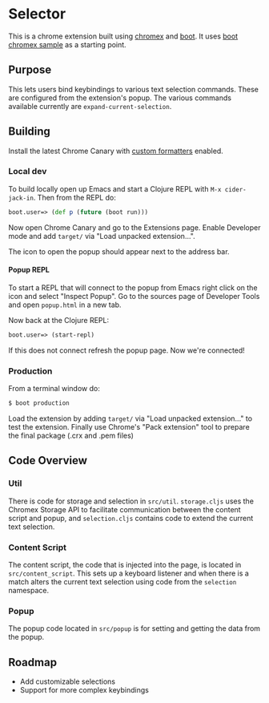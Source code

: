 # Selector  #

This is a chrome extension built using [chromex](http://github.com/binaryage/chromex) and [boot](http://github.com/boot-clj/boot). It uses [boot chromex sample](http://github.com/vijumathew/boot-chromex-sample) as a starting point.

## Purpose ##

This lets users bind keybindings to various text selection commands. These are configured from the extension's popup. The various commands available currently are `expand-current-selection`.

## Building ##

Install the latest Chrome Canary with [custom formatters](https://github.com/binaryage/cljs-devtools#enable-custom-formatters-in-your-chrome-canary) enabled. 

### Local dev ###

To build locally open up Emacs and start a Clojure REPL with `M-x cider-jack-in`. Then from the REPL do:

```clojure
boot.user=> (def p (future (boot run)))
```

Now open Chrome Canary and go to the Extensions page. Enable Developer mode and add `target/` via "Load unpacked extension...". 

The icon to open the popup should appear next to the address bar.

#### Popup REPL ####

To start a REPL that will connect to the popup from Emacs right click on the icon and select "Inspect Popup". Go to the sources page of Developer Tools and open `popup.html` in a new tab.

Now back at the Clojure REPL:

```clojure
boot.user=> (start-repl)
```

If this does not connect refresh the popup page. Now we're connected!

### Production ###

From a terminal window do:

```bash
$ boot production
```

Load the extension by adding `target/` via "Load unpacked extension..." to test the extension. Finally use Chrome's "Pack extension" tool to prepare the final package (.crx and .pem files)

## Code Overview ##

### Util ###

There is code for storage and selection in `src/util`. `storage.cljs` uses the Chromex Storage API to facilitate communication between the content script and popup, and `selection.cljs` contains code to extend the current text selection.

### Content Script ###

The content script, the code that is injected into the page, is located in `src/content_script`. This sets up a keyboard listener and when there is a match alters the current text selection using code from the `selection` namespace.

### Popup ###

The popup code located in `src/popup` is for setting and getting the data from the popup.

## Roadmap ##
  * Add customizable selections
  * Support for more complex keybindings
